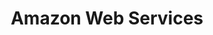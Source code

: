 ---
images:
- amazon_aws-32.png
- amazon_aws-icon.svg
- amazon_aws-ar21.svg
- amazon_aws-120x60.png
layout: default
logohandle: amazon_aws
sort: amazon web services
title: Amazon Web Services
---